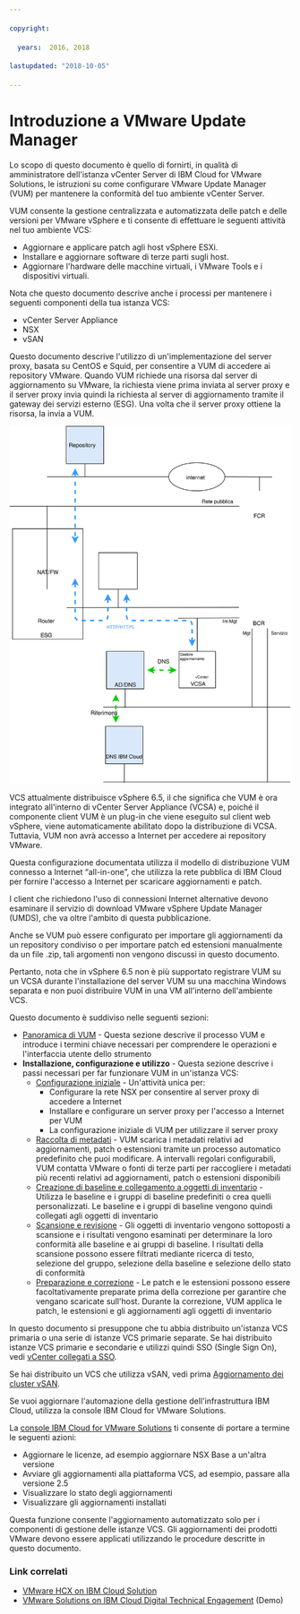 ```yaml
---

copyright:

  years:  2016, 2018

lastupdated: "2018-10-05"

---
```


# Introduzione a VMware Update Manager

Lo scopo di questo documento è quello di fornirti, in qualità di amministratore dell'istanza vCenter Server di IBM Cloud for VMware Solutions, le istruzioni su come configurare VMware Update Manager (VUM) per mantenere la conformità del tuo ambiente vCenter Server.

VUM consente la gestione centralizzata e automatizzata delle patch e delle versioni per VMware vSphere e ti consente di effettuare le seguenti attività nel tuo ambiente VCS:
* Aggiornare e applicare patch agli host vSphere ESXi.
* Installare e aggiornare software di terze parti sugli host.
* Aggiornare l'hardware delle macchine virtuali, i VMware Tools e i dispositivi virtuali.

Nota che questo documento descrive anche i processi per mantenere i seguenti componenti della tua istanza VCS:
* vCenter Server Appliance
* NSX
* vSAN

Questo documento descrive l'utilizzo di un'implementazione del server proxy, basata su CentOS e Squid, per consentire a VUM di accedere ai repository VMware. Quando VUM richiede una risorsa dal server di aggiornamento su VMware, la richiesta viene prima inviata al server proxy e il server proxy invia quindi la richiesta al server di aggiornamento tramite il gateway dei servizi esterno (ESG). Una volta che il server proxy ottiene la risorsa, la invia a VUM.

![Overview_Diagram](vum-vcsproxy.svg)

VCS attualmente distribuisce vSphere 6.5, il che significa che VUM è ora integrato all'interno di vCenter Server Appliance (VCSA) e, poiché il componente client VUM è un plug-in che viene eseguito sul client web vSphere, viene automaticamente abilitato dopo la distribuzione di VCSA. Tuttavia, VUM non avrà accesso a Internet per accedere ai repository VMware.

Questa configurazione documentata utilizza il modello di distribuzione VUM connesso a Internet “all-in-one”, che utilizza la rete pubblica di IBM Cloud per fornire l'accesso a Internet per scaricare aggiornamenti e patch.

I client che richiedono l'uso di connessioni Internet alternative devono esaminare il servizio di download VMware vSphere Update Manager (UMDS), che va oltre l'ambito di questa pubblicazione.

Anche se VUM può essere configurato per importare gli aggiornamenti da un repository condiviso o per importare patch ed estensioni manualmente da un file .zip, tali argomenti non vengono discussi in questo documento.

Pertanto, nota che in vSphere 6.5 non è più supportato registrare VUM su un VCSA durante l'installazione del server VUM su una macchina Windows separata e non puoi distribuire VUM in una VM all'interno dell'ambiente VCS.

Questo documento è suddiviso nelle seguenti sezioni:
* [Panoramica di VUM](vum-overview.html) - Questa sezione descrive il processo VUM e introduce i termini chiave necessari per comprendere le operazioni e l'interfaccia utente dello strumento
* **Installazione, configurazione e utilizzo** - Questa sezione descrive i passi necessari per far funzionare VUM in un'istanza VCS:
  - [Configurazione iniziale](vum-init-config.html) - Un'attività unica per:
      - Configurare la rete NSX per consentire al server proxy di accedere a Internet
      - Installare e configurare un server proxy per l'accesso a Internet per VUM
      - La configurazione iniziale di VUM per utilizzare il server proxy
  - [Raccolta di metadati](vum-metadata.html) - VUM scarica i metadati relativi ad aggiornamenti, patch o estensioni tramite un processo automatico predefinito che puoi modificare. A intervalli regolari configurabili, VUM contatta VMware o fonti di terze parti per raccogliere i metadati più recenti relativi ad aggiornamenti, patch o estensioni disponibili
  - [Creazione di baseline e collegamento a oggetti di inventario](vum-baselines.html) - Utilizza le baseline e i gruppi di baseline predefiniti o crea quelli personalizzati. Le baseline e i gruppi di baseline vengono quindi collegati agli oggetti di inventario
  - [Scansione e revisione](vum-scanning.html) - Gli oggetti di inventario vengono sottoposti a scansione e i risultati vengono esaminati per determinare la loro conformità alle baseline e ai gruppi di baseline. I risultati della scansione possono essere filtrati mediante ricerca di testo, selezione del gruppo, selezione della baseline e selezione dello stato di conformità
  - [Preparazione e correzione](vum-staging.html) - Le patch e le estensioni possono essere facoltativamente preparate prima della correzione per garantire che vengano scaricate sull'host. Durante la correzione, VUM applica le patch, le estensioni e gli aggiornamenti agli oggetti di inventario

In questo documento si presuppone che tu abbia distribuito un'istanza VCS primaria o una serie di istanze VCS primarie separate. Se hai distribuito istanze VCS primarie e secondarie e utilizzi quindi SSO (Single Sign On), vedi [vCenter collegati a SSO](vum-updating-vcsa.html).

Se hai distribuito un VCS che utilizza vSAN, vedi prima [Aggiornamento dei cluster vSAN](vum-updating-vsan.html).

Se vuoi aggiornare l'automazione della gestione dell'infrastruttura IBM Cloud, utilizza la console IBM Cloud for VMware Solutions.

La [console IBM Cloud for VMware Solutions](https://console.bluemix.net/infrastructure/vmware-solutions/console) ti consente di portare a termine le seguenti azioni:
*	Aggiornare le licenze, ad esempio aggiornare NSX Base a un'altra versione
*	Avviare gli aggiornamenti alla piattaforma VCS, ad esempio, passare alla versione 2.5
*	Visualizzare lo stato degli aggiornamenti
*	Visualizzare gli aggiornamenti installati

Questa funzione consente l'aggiornamento automatizzato solo per i componenti di gestione delle istanze VCS. Gli aggiornamenti dei prodotti VMware devono essere applicati utilizzando le procedure descritte in questo documento.

### Link correlati

* [VMware HCX on IBM Cloud Solution](https://www.ibm.com/cloud/garage/files/HCX_Architecture_Design.pdf)
* [VMware Solutions on IBM Cloud Digital Technical Engagement](https://ibm-dte.mybluemix.net/ibm-vmware) (Demo)
